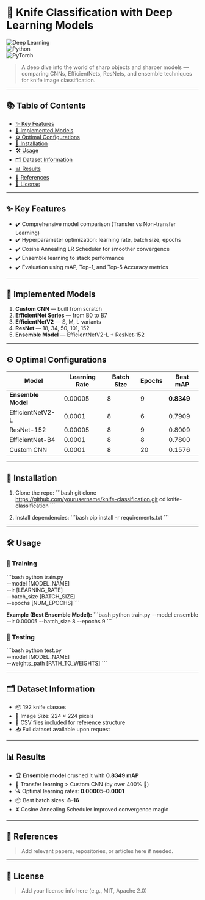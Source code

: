 # 🔪 Knife Classification with Deep Learning Models

![Deep Learning](https://img.shields.io/badge/Deep%20Learning-CNN-blue)  
![Python](https://img.shields.io/badge/Python-3.x-green)  
![PyTorch](https://img.shields.io/badge/PyTorch-1.x-red)

> A deep dive into the world of sharp objects and sharper models — comparing CNNs, EfficientNets, ResNets, and ensemble techniques for knife image classification.

---

## 📚 Table of Contents
- [✨ Key Features](#-key-features)
- [🧠 Implemented Models](#-implemented-models)
- [⚙️ Optimal Configurations](#-optimal-configurations)
- [🚀 Installation](#-installation)
- [🛠️ Usage](#-usage)
- [🗂️ Dataset Information](#️-dataset-information)
- [📊 Results](#-results)
- [📖 References](#-references)
- [📝 License](#-license)

---

## ✨ Key Features

- ✔️ Comprehensive model comparison (Transfer vs Non-transfer Learning)  
- ✔️ Hyperparameter optimization: learning rate, batch size, epochs  
- ✔️ Cosine Annealing LR Scheduler for smoother convergence  
- ✔️ Ensemble learning to stack performance  
- ✔️ Evaluation using mAP, Top-1, and Top-5 Accuracy metrics  

---

## 🧠 Implemented Models

1. **Custom CNN** — built from scratch  
2. **EfficientNet Series** — from B0 to B7  
3. **EfficientNetV2** — S, M, L variants  
4. **ResNet** — 18, 34, 50, 101, 152  
5. **Ensemble Model** — EfficientNetV2-L + ResNet-152  

---

## ⚙️ Optimal Configurations

| Model               | Learning Rate | Batch Size | Epochs | Best mAP   |
|---------------------|---------------|------------|--------|------------|
| **Ensemble Model**  | 0.00005       | 8          | 9      | **0.8349** |
| EfficientNetV2-L    | 0.0001        | 8          | 6      | 0.7909     |
| ResNet-152          | 0.00005       | 8          | 9      | 0.8009     |
| EfficientNet-B4     | 0.0001        | 8          | 8      | 0.7800     |
| Custom CNN          | 0.0001        | 8          | 20     | 0.1576     |

---

## 🚀 Installation

1. Clone the repo:
   \`\`\`bash
   git clone https://github.com/yourusername/knife-classification.git
   cd knife-classification
   \`\`\`

2. Install dependencies:
   \`\`\`bash
   pip install -r requirements.txt
   \`\`\`

---

## 🛠️ Usage

### 🔧 Training

\`\`\`bash
python train.py \
  --model [MODEL_NAME] \
  --lr [LEARNING_RATE] \
  --batch_size [BATCH_SIZE] \
  --epochs [NUM_EPOCHS]
\`\`\`

**Example (Best Ensemble Model):**
\`\`\`bash
python train.py --model ensemble --lr 0.00005 --batch_size 8 --epochs 9
\`\`\`

### 🧪 Testing

\`\`\`bash
python test.py \
  --model [MODEL_NAME] \
  --weights_path [PATH_TO_WEIGHTS]
\`\`\`

---

## 🗂️ Dataset Information

- 📦 192 knife classes  
- 📏 Image Size: 224 × 224 pixels  
- 📑 CSV files included for reference structure  
- 📥 Full dataset available upon request  

---

## 📊 Results

- 🏆 **Ensemble model** crushed it with **0.8349 mAP**
- 🔄 Transfer learning > Custom CNN (by over 400% 👀)
- 🔍 Optimal learning rates: **0.00005–0.0001**
- 📦 Best batch sizes: **8–16**
- ⏳ Cosine Annealing Scheduler improved convergence magic  

---

## 📖 References

> Add relevant papers, repositories, or articles here if needed.

---

## 📝 License

> Add your license info here (e.g., MIT, Apache 2.0)
